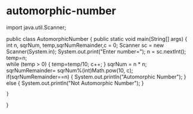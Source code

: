 # automorphic-number

import java.util.Scanner;

public class AutomorphicNumber
{
    public static void main(String[] args)
    {
        int n, sqrNum, temp,sqrNumRemainder,c = 0;
        Scanner sc = new Scanner(System.in);
        System.out.print("Enter number=");
        n = sc.nextInt();
        temp=n;        
        while (temp > 0)
        {
            temp=temp/10;
            c++;
        }
        sqrNum = n * n;
        sqrNumRemainder= sqrNum%(int)Math.pow(10, c);
        if(sqrNumRemainder==n)
        {
            System.out.println("Automorphic Number");
        }
        else
        {
            System.out.println("Not Automorphic Number");
        }
        
        
    }
}
